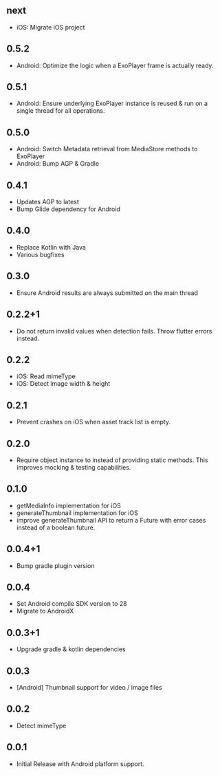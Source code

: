 ## next

* iOS: Migrate iOS project

## 0.5.2

* Android: Optimize the logic when a ExoPlayer frame is actually ready.

## 0.5.1

* Android: Ensure underlying ExoPlayer instance is reused & run on a single thread
  for all operations.

## 0.5.0

* Android: Switch Metadata retrieval from MediaStore methods to ExoPlayer
* Android: Bump AGP & Gradle 

## 0.4.1

* Updates AGP to latest
* Bump Glide dependency for Android

## 0.4.0

* Replace Kotlin with Java 
* Various bugfixes

## 0.3.0

* Ensure Android results are always submitted on the main thread

## 0.2.2+1

* Do not return invalid values when detection fails. Throw flutter errors instead.

## 0.2.2

* iOS: Read mimeType
* iOS: Detect image width & height

## 0.2.1

* Prevent crashes on iOS when asset track list is empty.

## 0.2.0

* Require object instance to instead of providing static methods. This improves
  mocking & testing capabilities.

## 0.1.0

* getMediaInfo implementation for iOS
* generateThumbnail implementation for iOS
* improve generateThumbnail API to return a Future<String> with error cases
  instead of a boolean future.

## 0.0.4+1

* Bump gradle plugin version

## 0.0.4

* Set Android compile SDK version to 28
* Migrate to AndroidX

## 0.0.3+1

* Upgrade gradle & kotlin dependencies

## 0.0.3

* [Android] Thumbnail support for video / image files

## 0.0.2

* Detect mimeType

## 0.0.1

* Initial Release with Android platform support.
